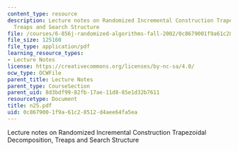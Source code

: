 ```yaml
---
content_type: resource
description: Lecture notes on Randomized Incremental Construction Trapezoidal Decomposition,
  Treaps and Search Structure
file: /courses/6-856j-randomized-algorithms-fall-2002/0c8679001f9a61c28512d4aee64fa5ea_n25.pdf
file_size: 125160
file_type: application/pdf
learning_resource_types:
- Lecture Notes
license: https://creativecommons.org/licenses/by-nc-sa/4.0/
ocw_type: OCWFile
parent_title: Lecture Notes
parent_type: CourseSection
parent_uid: 8d3bdf99-82fb-17ae-11d8-85e1d32b7611
resourcetype: Document
title: n25.pdf
uid: 0c867900-1f9a-61c2-8512-d4aee64fa5ea
---
```

Lecture notes on Randomized Incremental Construction Trapezoidal Decomposition, Treaps and Search Structure